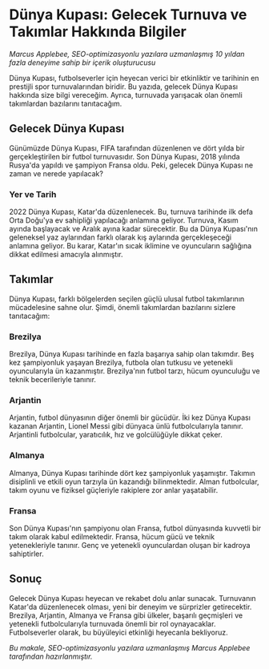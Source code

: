 # Dünya Kupası: Gelecek Turnuva ve Takımlar Hakkında Bilgiler

*Marcus Applebee, SEO-optimizasyonlu yazılara uzmanlaşmış 10 yıldan fazla deneyime sahip bir içerik oluşturucusu*

Dünya Kupası, futbolseverler için heyecan verici bir etkinliktir ve tarihinin en prestijli spor turnuvalarından biridir. Bu yazıda, gelecek Dünya Kupası hakkında size bilgi vereceğim. Ayrıca, turnuvada yarışacak olan önemli takımlardan bazılarını tanıtacağım.

## Gelecek Dünya Kupası

Günümüzde Dünya Kupası, FIFA tarafından düzenlenen ve dört yılda bir gerçekleştirilen bir futbol turnuvasıdır. Son Dünya Kupası, 2018 yılında Rusya'da yapıldı ve şampiyon Fransa oldu. Peki, gelecek Dünya Kupası ne zaman ve nerede yapılacak?

### Yer ve Tarih

2022 Dünya Kupası, Katar'da düzenlenecek. Bu, turnuva tarihinde ilk defa Orta Doğu'ya ev sahipliği yapılacağı anlamına geliyor. Turnuva, Kasım ayında başlayacak ve Aralık ayına kadar sürecektir. Bu da Dünya Kupası'nın geleneksel yaz aylarından farklı olarak kış aylarında gerçekleşeceği anlamına geliyor. Bu karar, Katar'ın sıcak iklimine ve oyuncuların sağlığına dikkat edilmesi amacıyla alınmıştır.

## Takımlar

Dünya Kupası, farklı bölgelerden seçilen güçlü ulusal futbol takımlarının mücadelesine sahne olur. Şimdi, önemli takımlardan bazılarını sizlere tanıtacağım:

### Brezilya

Brezilya, Dünya Kupası tarihinde en fazla başarıya sahip olan takımdır. Beş kez şampiyonluk yaşayan Brezilya, futbola olan tutkusu ve yetenekli oyuncularıyla ün kazanmıştır. Brezilya'nın futbol tarzı, hücum oyunculuğu ve teknik becerileriyle tanınır.

### Arjantin

Arjantin, futbol dünyasının diğer önemli bir gücüdür. İki kez Dünya Kupası kazanan Arjantin, Lionel Messi gibi dünyaca ünlü futbolcularıyla tanınır. Arjantinli futbolcular, yaratıcılık, hız ve golcülüğüyle dikkat çeker.

### Almanya

Almanya, Dünya Kupası tarihinde dört kez şampiyonluk yaşamıştır. Takımın disiplinli ve etkili oyun tarzıyla ün kazandığı bilinmektedir. Alman futbolcular, takım oyunu ve fiziksel güçleriyle rakiplere zor anlar yaşatabilir.

### Fransa

Son Dünya Kupası'nın şampiyonu olan Fransa, futbol dünyasında kuvvetli bir takım olarak kabul edilmektedir. Fransa, hücum gücü ve teknik yetenekleriyle tanınır. Genç ve yetenekli oyunculardan oluşan bir kadroya sahiptirler.

## Sonuç

Gelecek Dünya Kupası heyecan ve rekabet dolu anlar sunacak. Turnuvanın Katar'da düzenlenecek olması, yeni bir deneyim ve sürprizler getirecektir. Brezilya, Arjantin, Almanya ve Fransa gibi ülkeler, başarılı geçmişleri ve yetenekli futbolcularıyla turnuvada önemli bir rol oynayacaklar. Futbolseverler olarak, bu büyüleyici etkinliği heyecanla bekliyoruz.

*Bu makale, SEO-optimizasyonlu yazılara uzmanlaşmış Marcus Applebee tarafından hazırlanmıştır.*